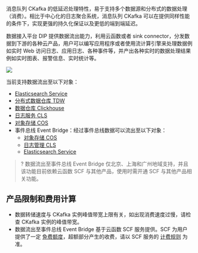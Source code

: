 消息队列 CKafka 的低延迟处理特性，易于支持多个数据源和分布式的数据处理（消费）。相比于中心化的日志聚合系统，消息队列 CKafka 可以在提供同样性能的条件下，实现更强的持久化保证以及更低的端到端延迟。

数据接入平台 DIP 提供数据流出能力，利用云函数或者 sink connector，分发数据到下游的各种云产品，用户可以编写应用程序或者使用流计算引擎来处理数据例如实时 Web 访问日志、应用日志、各种事件等，并产出各种实时的数据处理结果例如实时图表、报警信息、实时统计等。

![](https://qcloudimg.tencent-cloud.cn/raw/813660dbc2b33dc4c3758c49faf1dbf0.png)

当前支持数据流出至以下对象：
- [Elasticsearch Service](https://cloud.tencent.com/document/product/1591/74498)
- [分布式数据仓库 TDW](https://cloud.tencent.com/document/product/1591/74499)
- [数据仓库 Clickhouse](https://cloud.tencent.com/document/product/1591/74500)
- [日志服务 CLS](https://cloud.tencent.com/document/product/1591/74501)
- [对象存储 COS](https://cloud.tencent.com/document/product/1591/74502)
- 事件总线 Event Bridge：经过事件总线数据可以流出至以下对象：
  - [对象存储 COS](https://cloud.tencent.com/document/product/1591/74504)
  - [日志管理 CLS](https://cloud.tencent.com/document/product/1591/74505)
  - [Elasticsearch Service](https://cloud.tencent.com/document/product/1591/74506)

> ? 数据流出至事件总线 Event Bridge 仅北京、上海和广州地域支持，并且该功能目前依赖云函数 SCF 与其他产品，使用时需开通 SCF 与其他产品相关功能。



## 产品限制和费用计算

- 数据转储速度与 CKafka 实例峰值带宽上限有关，如出现消费速度过慢，请检查 CKafka 实例的峰值带宽。
- 数据流出至事件总线 Event Bridge 基于云函数 SCF 服务提供。SCF 为用户提供了一定 [免费额度](https://cloud.tencent.com/document/product/583/12282)，超额部分产生的收费，请以 SCF 服务的 [计费规则](https://cloud.tencent.com/document/product/583/17299) 为准。

